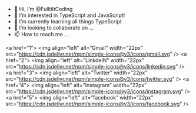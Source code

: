 - 👋 Hi, I’m @FulltiltCoding
- 👀 I’m interested in TypeScript and JavaScript!
- 🌱 I’m currently learning all things TypeScript
- 💞️ I’m looking to collaborate on ...
- 📫 How to reach me ...

<!---
FulltiltCoding/FulltiltCoding is a ✨ special ✨ repository because its `README.md` (this file) appears on your GitHub profile.
You can click the Preview link to take a look at your changes.
--->
<a href=”1">
<img align=”left” alt=”Gmail” width=”22px” src=”https://cdn.jsdelivr.net/npm/simple-icons@v3/icons/gmail.svg" />
</a>
<a href=”2">
<img align=”left” alt=”LinkdeIN” width=”22px” src=”https://cdn.jsdelivr.net/npm/simple-icons@v3/icons/linkedin.svg" />
</a>
<a href=”3">
<img align=”left” alt=”Twitter” width=”22px” src=”https://cdn.jsdelivr.net/npm/simple-icons@v3/icons/twitter.svg" />
</a>
<a href=”4">
<img align=”left” alt=”Instagram” width=”22px” src=”https://cdn.jsdelivr.net/npm/simple-icons@v3/icons/instagram.svg" />
</a>
<a href=”5">
<img align=”left” alt=”facebook” width=”22px” src=”https://cdn.jsdelivr.net/npm/simple-icons@v3/icons/facebook.svg" />
</a>
